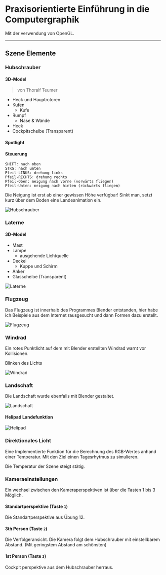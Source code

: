# Praxisorientierte Einführung in die Computergraphik

Mit der verwendung von OpenGL.
___

## Szene Elemente

### Hubschrauber

#### 3D-Model

> von Thoralf Teumer

* Heck und Hauptrotoren
* Kufen
  * Kufe
* Rumpf
  * Nase & Wände
* Heck
* Cockpitscheibe (Transparent)

#### Spotlight

#### Steuerung

    SHIFT: nach oben
    STRG: nach unten
    Pfeil-LINKS: drehung links
    Pfeil-RECHTS: drehung rechts
    Pfeil-Oben: neigung nach vorne (vorwärts fliegen)
    Pfeil-Unten: neigung nach hinten (rückwärts fliegen)

Die Neigung ist erst ab einer gewissen Höhe verfügbar!
Sinkt man, setzt kurz über dem Boden eine Landeanimation ein.

![Hubschrauber](https://i.imgur.com/unv1pUk.png)

### Laterne

#### 3D-Model

* Mast
* Lampe
  * ausgehende Lichtquelle
* Deckel
  * Kuppe und Schirm
* Anker
* Glasscheibe (Transparent)

![Laterne](https://i.imgur.com/BHEJZBg.png)

### Flugzeug

Das Flugzeug ist innerhalb des Programmes Blender entstanden,
hier habe ich Beispiele aus dem Internet rausgesucht und dann
Formen dazu erstellt.

![Flugzeug](https://i.imgur.com/XgPUO1v.png)

### Windrad

Ein rotes Punktlicht auf dem mit Blender erstellten Windrad warnt vor Kollisionen.

Blinken des Lichts

![Windrad](https://i.imgur.com/vtgt7rm.png)

### Landschaft

Die Landschaft wurde ebenfalls mit Blender gestaltet.

![Landschaft](https://i.imgur.com/Fa0jS34.png)

#### Helipad Landefunktion

![Helipad](https://i.imgur.com/49YvShW.png)

### Direktionales Licht

Eine Implementierte Funktion für die Berechnung des RGB-Wertes
anhand einer Temperatur. Mit den Ziel einen Tagesrhytmus zu simulieren.

Die Temperatur der Szene steigt stätig.

### Kameraeinstellungen

Ein wechsel zwischen den Kameraperspektiven ist über die Tasten 1 bis 3 Möglich.

#### Standartperspektive (Taste `1`)

Die Standartperspektive aus Übung 12.

#### 3th Person (Taste `2`)

Die Verfolgeransicht. Die Kamera folgt dem Hubschrauber mit einstellbarem
Abstand. (Mit geringstem Abstand am schönsten)

#### 1st Person (Taste `3`)

Cockpit perspektive aus dem Hubschrauber herraus.
